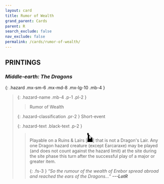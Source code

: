 ```yaml
---
layout: card
title: Rumor of Wealth
grand_parent: Cards
parent: R
search_exclude: false
nav_exclude: false
permalink: /cards/rumor-of-wealth/
---
```


## PRINTINGS


### _Middle-earth: The Dragons_

{: .hazard .mx-sm-6 .mx-md-8 .mx-lg-10 .mb-4 }
> {: .hazard-name .mb-4 .p-1 .pl-2 }
> > <div class="hazard-mp"></div>
> > <div class="card-name">Rumor of Wealth</div>
>
> {: .hazard-classification .pr-2 }
> Short-event
>
> {: .hazard-text .black-text .p-2 }
> > Playable on a Ruins & Lairs \[![](/assets/images/ruinlair.svg)] that is not a Dragon's Lair. Any one Dragon hazard creature (except Earcaraxe) may be played (and does not count against the hazard limit) at the site during the site phase this turn after the successful play of a major or greater item. 
> > 
> > {: .fs-3 } 
> > _“So the rumour of the wealth of Erebor spread abroad and reached the ears of the Dragons...”_ ***---&#65279;LotR*** 
>
